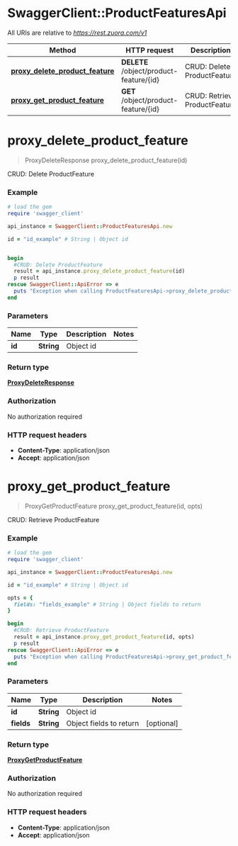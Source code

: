 # SwaggerClient::ProductFeaturesApi

All URIs are relative to *https://rest.zuora.com/v1*

Method | HTTP request | Description
------------- | ------------- | -------------
[**proxy_delete_product_feature**](ProductFeaturesApi.md#proxy_delete_product_feature) | **DELETE** /object/product-feature/{id} | CRUD: Delete ProductFeature
[**proxy_get_product_feature**](ProductFeaturesApi.md#proxy_get_product_feature) | **GET** /object/product-feature/{id} | CRUD: Retrieve ProductFeature


# **proxy_delete_product_feature**
> ProxyDeleteResponse proxy_delete_product_feature(id)

CRUD: Delete ProductFeature



### Example
```ruby
# load the gem
require 'swagger_client'

api_instance = SwaggerClient::ProductFeaturesApi.new

id = "id_example" # String | Object id


begin
  #CRUD: Delete ProductFeature
  result = api_instance.proxy_delete_product_feature(id)
  p result
rescue SwaggerClient::ApiError => e
  puts "Exception when calling ProductFeaturesApi->proxy_delete_product_feature: #{e}"
end
```

### Parameters

Name | Type | Description  | Notes
------------- | ------------- | ------------- | -------------
 **id** | **String**| Object id | 

### Return type

[**ProxyDeleteResponse**](ProxyDeleteResponse.md)

### Authorization

No authorization required

### HTTP request headers

 - **Content-Type**: application/json
 - **Accept**: application/json



# **proxy_get_product_feature**
> ProxyGetProductFeature proxy_get_product_feature(id, opts)

CRUD: Retrieve ProductFeature



### Example
```ruby
# load the gem
require 'swagger_client'

api_instance = SwaggerClient::ProductFeaturesApi.new

id = "id_example" # String | Object id

opts = { 
  fields: "fields_example" # String | Object fields to return
}

begin
  #CRUD: Retrieve ProductFeature
  result = api_instance.proxy_get_product_feature(id, opts)
  p result
rescue SwaggerClient::ApiError => e
  puts "Exception when calling ProductFeaturesApi->proxy_get_product_feature: #{e}"
end
```

### Parameters

Name | Type | Description  | Notes
------------- | ------------- | ------------- | -------------
 **id** | **String**| Object id | 
 **fields** | **String**| Object fields to return | [optional] 

### Return type

[**ProxyGetProductFeature**](ProxyGetProductFeature.md)

### Authorization

No authorization required

### HTTP request headers

 - **Content-Type**: application/json
 - **Accept**: application/json



